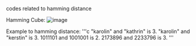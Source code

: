 codes related to hamming distance

Hamming Cube:
![image](https://user-images.githubusercontent.com/65343237/114536085-52478600-9c83-11eb-9549-233bfd34abbd.png)


Example to hamming distance:
'''c
"karolin" and "kathrin" is 3.
"karolin" and "kerstin" is 3.
1011101 and 1001001 is 2.
2173896 and 2233796 is 3.
'''
